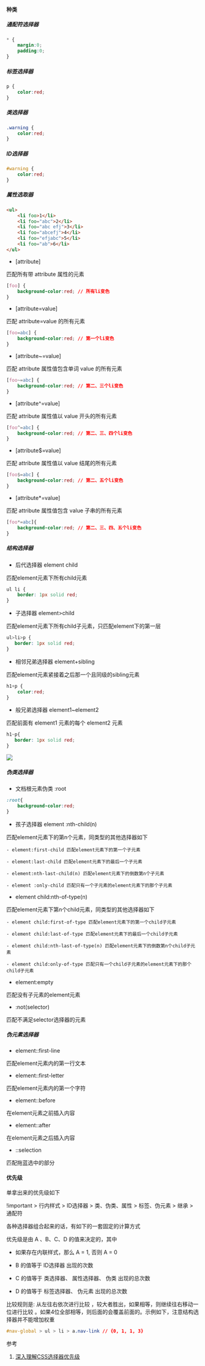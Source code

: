 #### 种类

##### 通配符选择器

```css
* {
    margin:0;
    padding:0;
}
```

##### 标签选择器

```css
p {
    color:red;
}
```

##### 类选择器

```css
.warning {
    color:red;
}
```

##### ID选择器

```css
#warning {
    color:red;
}
```

##### 属性选取器

```html
<ul>
    <li foo>1</li>
    <li foo="abc">2</li>
    <li foo="abc efj">3</li>
    <li foo="abcefj">4</li>
    <li foo="efjabc">5</li>
    <li foo="ab">6</li>
</ul>
```

- [attribute]

匹配所有带 attribute 属性的元素

```css
[foo] {
    background-color:red; // 所有li变色
}
```

- [attribute=value]

匹配 attribute=value 的所有元素

```css
[foo=abc] {
    background-color:red; // 第一个li变色
}
```

- [attribute~=value]

匹配 attribute 属性值包含单词 value 的所有元素

```css
[foo~=abc] {
    background-color:red; // 第二、三个li变色
}
```

- [attribute^=value]

匹配 attribute 属性值以 value 开头的所有元素

```css
[foo^=abc] {
    background-color:red; // 第二、三、四个li变色
}
```

- [attribute$=value]

匹配 attribute 属性值以 value 结尾的所有元素

```css
[foo$=abc] {
    background-color:red; // 第二、五个li变色
}
```

- [attribute*=value]

匹配 attribute 属性值包含 value 子串的所有元素

```css
[foo*=abc]{
    background-color:red; // 第二、三、四、五个li变色
}
```

##### 结构选择器

- 后代选择器 element child

匹配element元素下所有child元素

```css
ul li {
    border: 1px solid red;
}
```

- 子选择器 element>child

匹配element元素下所有child子元素，只匹配element下的第一层

```css
ul>li>p {
   border: 1px solid red;
}
```

- 相邻兄弟选择器 element+sibling

匹配element元素紧接着之后那一个且同级的sibling元素

```css
h1+p {
    color:red;
}
```

- 般兄弟选择器 element1~element2

匹配前面有 element1 元素的每个 element2 元素

```css
h1~p{
   border: 1px solid red;
}
```

![](https://p1-jj.byteimg.com/tos-cn-i-t2oaga2asx/gold-user-assets/2020/5/4/171de1fbe4d8e4dd~tplv-t2oaga2asx-watermark.awebp)

##### 伪类选择器

- 文档根元素伪类 :root

```css
:root{
    background-color:red;
}
```

- 孩子选择器 element :nth-child(n)

匹配element元素下的第n个元素，同类型的其他选择器如下

    - element:first-child 匹配element元素下的第一个子元素

    - element:last-child 匹配element元素下的最后一个子元素

    - element:nth-last-child(n) 匹配element元素下的倒数第n个子元素

    - element :only-child 匹配只有一个子元素的element元素下的那个子元素

- element child:nth-of-type(n)

匹配element元素下第n个child元素，同类型的其他选择器如下

    - element child:first-of-type 匹配element元素下的第一个child子元素

    - element child:last-of-type 匹配element元素下的最后一个child子元素

    - element child:nth-last-of-type(n) 匹配element元素下的倒数第n个child子元素

    - element child:only-of-type 匹配只有一个child子元素的element元素下的那个child子元素

- element:empty

匹配没有子元素的element元素

- :not(selector)

匹配不满足selector选择器的元素

##### 伪元素选择器

- element::first-line

匹配element元素内的第一行文本

- element::first-letter

匹配element元素内的第一个字符

- element::before

在element元素之前插入内容

- element::after

在element元素之后插入内容

- ::selection

匹配拖蓝选中的部分

#### 优先级

单拿出来的优先级如下

!important > 行内样式 > ID选择器 > 类、伪类、属性 > 标签、伪元素 > 继承 > 通配符

各种选择器组合起来的话，有如下的一套固定的计算方式

优先级是由 A 、B、C、D 的值来决定的，其中

- 如果存在内联样式，那么 A = 1, 否则 A = 0

- B 的值等于 ID选择器 出现的次数

- C 的值等于 类选择器、 属性选择器、 伪类 出现的总次数

- D 的值等于 标签选择器、 伪元素 出现的总次数

比较规则是: 从左往右依次进行比较 ，较大者胜出，如果相等，则继续往右移动一位进行比较 。如果4位全部相等，则后面的会覆盖前面的。示例如下，注意结构选择器并不能增加权重

```css
#nav-global > ul > li > a.nav-link // {0, 1, 1, 3}
```

参考
1. [深入理解CSS选择器优先级](https://juejin.cn/post/6844903709772611592)